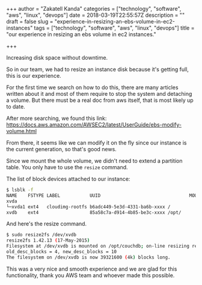 +++
author = "Zakatell Kanda"
categories = ["technology", "software", "aws", "linux", "devops"]
date = 2018-03-19T22:55:57Z
description = ""
draft = false
slug = "experience-in-resizing-an-ebs-volume-in-ec2-instances"
tags = ["technology", "software", "aws", "linux", "devops"]
title = "our experience in resizing an ebs volume in ec2 instances."

+++

Increasing disk space without downtime.

So in our team, we had to resize an instance disk because it's getting full, this is our experience.

For the first time we search on how to do this, there are many articles written about it and most of them require to stop the system and detaching a volume. But there must be a real doc from aws itself, that is most likely up to date.

After more searching, we found this link: https://docs.aws.amazon.com/AWSEC2/latest/UserGuide/ebs-modify-volume.html

From there, it seems like we can modify it on the fly since our instance is the current generation, so that's good news.

Since we mount the whole volume, we didn't need to extend a partition table. You only have to use the `resize` command.

The list of block devices attached to our instance:

```sh
$ lsblk -f
NAME    FSTYPE LABEL           UUID                                 MOUNTPOINT
xvda
└─xvda1 ext4   cloudimg-rootfs b6adc449-5e3d-4331-ba6b-xxxx /
xvdb    ext4                   85a58c7a-d914-4b85-be3c-xxxx /opt/
```

And here's the resize command.

```sh
$ sudo resize2fs /dev/xvdb
resize2fs 1.42.13 (17-May-2015)
Filesystem at /dev/xvdb is mounted on /opt/couchdb; on-line resizing required
old_desc_blocks = 4, new_desc_blocks = 10
The filesystem on /dev/xvdb is now 39321600 (4k) blocks long.
```

This was a very nice and smooth experience and we are glad for this functionality, thank you AWS team and whoever made this possible.
